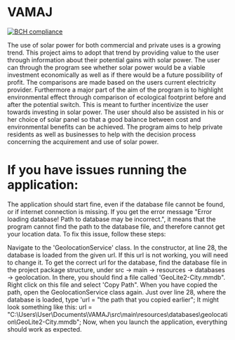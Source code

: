 # VAMAJ
[![BCH compliance](https://bettercodehub.com/edge/badge/Legetic/VAMAJ?branch=master)](https://bettercodehub.com/)

The use of solar power for both commercial and private uses is a growing trend. This project aims to adopt that trend by providing value to the user through information about their potential gains with solar power. The user can through the program see whether solar power would be a viable investment economically as well as if there would be a future possibility of profit. The comparisons are made based on the users current electricity provider. Furthermore a major part of the aim of the program is to highlight environmental effect through comparison of ecological footprint before and after the potential switch. This is meant to further incentivize the user towards investing in solar power. The user should also be assisted in his or her choice of solar panel so that a good balance between cost and environmental benefits can be achieved. The program aims to help private residents as well as businesses to help with the decision process concerning the acquirement and use of solar power.

# If you have issues running the application:
The application should start fine, even if the database file cannot be found, or if internet connection is missing.
If you get the error message "Error loading database! Path to database may be incorrect.", it means that the program cannot find the path to the database file, and therefore cannot get your location data. To fix this issue, follow these steps:

Navigate to the 'GeolocationService' class. In the constructor, at line 28, the database is loaded from the given url. If this url is not working, you will need to change it. To get the correct url for the database, find the database file in the project package structure, under src -> main -> resources -> databases -> geolocation. In there, you should find a file called 'GeoLite2-City.mmdb". Right click on this file and select 'Copy Path". When you have copied the path, open the GeolocationService class again. Just over line 28, where the database is loaded, type 'url = "the path that you copied earlier"; It might look something like this: 
url = "C:\\Users\\User\\Documents\\VAMAJ\\src\\main\\resources\\databases\\geolocation\\GeoLite2-City.mmdb";
Now, when you launch the application, everything should work as expected.
